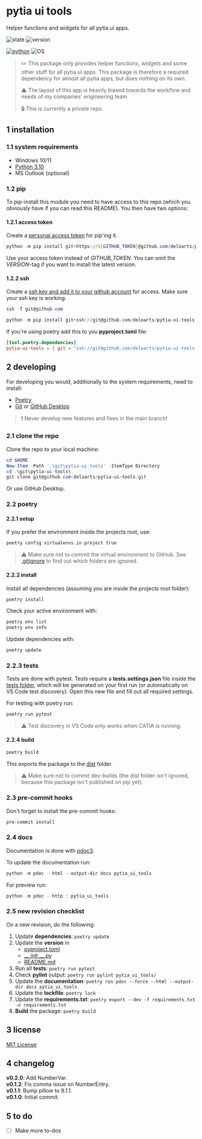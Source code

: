 # pytia ui tools

Helper functions and widgets for all pytia ui apps.

![state](https://img.shields.io/badge/State-Alpha-brown.svg?style=for-the-badge)
![version](https://img.shields.io/badge/Version-0.1.2-orange.svg?style=for-the-badge)

[![python](https://img.shields.io/badge/Python-3.10-blue.svg?style=for-the-badge)](https://www.python.org/downloads/)
![OS](https://img.shields.io/badge/OS-WIN10%20|%20WIN11-blue.svg?style=for-the-badge)

> ✏️ This package only provides helper functions, widgets and some other stuff for all pytia ui apps. This package is therefore a required dependency for almost all pytia apps, but does nothing on its own.
>
> ⚠️ The layout of this app is heavily biased towards the workflow and needs of my companies' engineering team.
>
> 🔒 This is currently a private repo.

## 1 installation

### 1.1 system requirements

- Windows 10/11
- [Python 3.10](https://www.python.org/downloads/)
- MS Outlook (optional)

### 1.2 pip

To pip-install this module you need to have access to this repo (which you obviously have if you can read this README). You then have two options:

#### 1.2.1 access token

Create a [personal access token](https://docs.github.com/en/authentication/keeping-your-account-and-data-secure/creating-a-personal-access-token) for pip'ing it.

```powershell
python -m pip install git+https://${GITHUB_TOKEN}@github.com/deloarts/pytia-ui-tools.git{VERSION}
```

Use your access token instead of *GITHUB_TOKEN*.
You can omit the *VERSION*-tag if you want to install the latest version.

#### 1.2.2 ssh

Create a [ssh key and add it to your github account](https://docs.github.com/en/authentication/connecting-to-github-with-ssh) for access. Make sure your ssh key is working:

```powershell
ssh -T git@github.com
```

```powershell
python -m pip install git+ssh://git@github.com/deloarts/pytia-ui-tools.git
```

If you're using poetry add this to you **pyproject.toml** file:

```toml
[tool.poetry.dependencies]
pytia-ui-tools = { git = "ssh://git@github.com/deloarts/pytia-ui-tools.git", branch="main" }
```

## 2 developing

For developing you would, additionally to the system requirements, need to install:

- [Poetry](https://python-poetry.org/docs/master/#installation)
- [Git](https://git-scm.com/downloads) or [GitHub Desktop](https://desktop.github.com/)

> ❗️ Never develop new features and fixes in the main branch!

### 2.1 clone the repo

Clone the repo to your local machine:

```powershell
cd $HOME
New-Item -Path '.\git\pytia-ui-tools' -ItemType Directory
cd .\git\pytia-ui-tools\
git clone git@github.com:deloarts/pytia-ui-tools.git
```

Or use GitHub Desktop.

### 2.2 poetry

#### 2.2.1 setup

If you prefer the environment inside the projects root, use:

```powershell
poetry config virtualenvs.in-project true
```

> ⚠️ Make sure not to commit the virtual environment to GitHub. See [.gitignore](.gitignore) to find out which folders are ignored.

#### 2.2.2 install

Install all dependencies (assuming you are inside the projects root folder):

```powershell
poetry install
```

Check your active environment with:

```powershell
poetry env list
poetry env info
```

Update dependencies with:

```powershell
poetry update
```

### 2.2.3 tests

Tests are done with pytest. Tests require a **tests.settings.json** file inside the [tests folder](tests/), which will be generated on your first run (or automatically on VS Code test discovery). Open this new file and fill out all required settings.

For testing with poetry run:

```powershell
poetry run pytest
```

> ⚠️ Test discovery in VS Code only works when CATIA is running.

#### 2.2.4 build

```powershell
poetry build
```

This exports the package to the [dist](/dist/) folder.

> ⚠️ Make sure not to commit dev-builds (the dist folder isn't ignored, because this package isn't published on pip yet).

### 2.3 pre-commit hooks

Don't forget to install the pre-commit hooks:

```powershell
pre-commit install
```

### 2.4 docs

Documentation is done with [pdoc3](https://pdoc3.github.io/pdoc/).

To update the documentation run:

```powershell
python -m pdoc --html --output-dir docs pytia_ui_tools
```

For preview run:

```powershell
python -m pdoc --http : pytia_ui_tools
```

### 2.5 new revision checklist

On a new revision, do the following:

1. Update **dependencies**: `poetry update`
2. Update the **version** in
   - [pyproject.toml](pyproject.toml)
   - [__ init __.py](pytia_ui_tools/__init__.py)
   - [README.md](README.md)
3. Run all **tests**: `poetry run pytest`
4. Check **pylint** output: `poetry run pylint pytia_ui_tools/`
5. Update the **documentation**: `poetry run pdoc --force --html --output-dir docs pytia_ui_tools`
6. Update the **lockfile**: `poetry lock`
7. Update the **requirements.txt**: `poetry export --dev -f requirements.txt -o requirements.txt`
8. **Build** the package: `poetry build`

## 3 license

[MIT License](LICENSE)

## 4 changelog

**v0.2.0**: Add NumberVar.  
**v0.1.2**: Fix comma issue on NumberEntry.  
**v0.1.1**: Bump pillow to 9.1.1.  
**v0.1.0**: Initial commit.  

## 5 to do

- [ ] Make more to-dos
